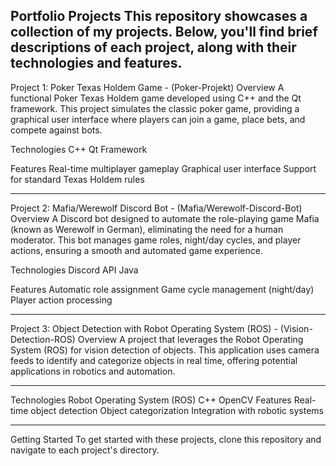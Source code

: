 Portfolio Projects
This repository showcases a collection of my projects. Below, you'll find brief descriptions of each project, along with their technologies and features.
-----------------------------------------------------------------------------------------------------------------------------------------------------------------------------------------------------------------------------
Project 1: Poker Texas Holdem Game - (Poker-Projekt)
Overview
A  functional Poker Texas Holdem game developed using C++ and the Qt framework. This project simulates the classic poker game, providing a graphical user interface where players can join a game, place bets, and compete against bots.

Technologies
  C++
  Qt Framework

Features
  Real-time multiplayer gameplay
  Graphical user interface
  Support for standard Texas Holdem rules
  
-----------------------------------------------------------------------------------------------------------------------------------------------------------------------------------------------------------------------------  
Project 2: Mafia/Werewolf Discord Bot - (Mafia/Werewolf-Discord-Bot)
Overview
A Discord bot designed to automate the role-playing game Mafia (known as Werewolf in German), eliminating the need for a human moderator. This bot manages game roles, night/day cycles, and player actions, ensuring a smooth and automated game experience.

Technologies
  Discord API
  Java 
  
Features
  Automatic role assignment
  Game cycle management (night/day)
  Player action processing

-----------------------------------------------------------------------------------------------------------------------------------------------------------------------------------------------------------------------------
Project 3: Object Detection with Robot Operating System (ROS) - (Vision-Detection-ROS)
Overview
A project that leverages the Robot Operating System (ROS) for vision detection of objects. This application uses camera feeds to identify and categorize objects in real time, offering potential applications in robotics and automation.

-----------------------------------------------------------------------------------------------------------------------------------------------------------------------------------------------------------------------------

Technologies
  Robot Operating System (ROS)
  C++
  OpenCV
Features
  Real-time object detection
  Object categorization
  Integration with robotic systems

----------------------------------------------------------------------------------------------------------------------------------------------------------------------------------------------------------------------------
Getting Started
To get started with these projects, clone this repository and navigate to each project's directory. 

